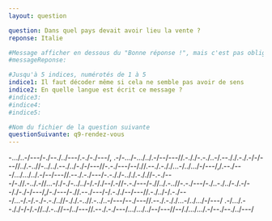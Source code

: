 ```yaml
---
layout: question

question: Dans quel pays devait avoir lieu la vente ? 
reponse: Italie

#Message afficher en dessous du "Bonne réponse !", mais c'est pas obligatoires
#messageReponse: 

#Jusqu'à 5 indices, numérotés de 1 à 5
indice1: Il faut décoder même si cela ne semble pas avoir de sens
indice2: En quelle langue est écrit ce message ?
#indice3: 
#indice4: 
#indice5:

#Nom du fichier de la question suivante
questionSuivante: q9-rendez-vous
---
```


-.../..-/---/-./--./../---/.-./-./---/,
.-/-.../-.../../.-/--/---//.-././-.-./..-/.--././.-./.-/-/---//../.-..//-../../.--./../-./-/---//-.-./---/--/.//.--./.-././...-/../.../-/---/,/.--./---/.../.../../.-/--/---//.--./.-./---/-.-././-.././.-././/-.-./---/-.//.-../.-//...-/./-./-../../-/.-/./--/.-//-.-./---/-.//../.-..//-.-./---/-./..-./../-./.-/--/./-./-/---/,/-./---/-.//.--./---/-/.-././--/---//.-./../-/.-./---/...-/.-/.-./-.-./..//-././.-..//.-../..-/---/--./---//.--./.-././...-/../.../-/---/
.-/.../.--././-/-/.-//../.-..//--/../---//.--./.-./---/.../.../../--/---//--/./.../.../.-/--./--./../---/
